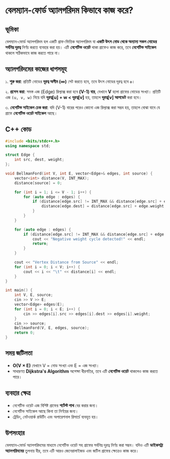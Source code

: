 # বেলম্যান-ফোর্ড অ্যালগরিদম কিভাবে কাজ করে?

## ভূমিকা
বেলম্যান-ফোর্ড অ্যালগরিদম হল একটি গ্রাফ-ভিত্তিক অ্যালগরিদম যা **একটি উৎস নোড থেকে অন্যান্য সকল নোডের সর্বনিম্ন দূরত্ব** নির্ণয় করতে ব্যবহার করা হয়। এটি **নেগেটিভ ওয়েট** থাকা গ্রাফেও কাজ করে, তবে **নেগেটিভ সাইকেল** থাকলে সঠিকভাবে কাজ করতে পারে না। 

## অ্যালগরিদমের কাজের ধাপসমূহ

১. **শুরু করা**: প্রতিটি নোডের **দূরত্ব অসীম (∞)** সেট করতে হবে, তবে উৎস নোডের দূরত্ব হবে **০**।

২. **প্রসেস করা**: সমস্ত এজ (Edge) রিল্যাক্স করা হবে **(V-1) বার**, যেখানে **V** হলো গ্রাফের নোডের সংখ্যা। প্রতিটি এজ `(u, v, w)` নিয়ে যদি **দূরত্ব[u] + w < দূরত্ব[v]** হয়, তাহলে **দূরত্ব[v] আপডেট** করা হবে।

৩. **নেগেটিভ সাইকেল চেক করা**: যদি (V-1) বারের পরেও কোনো এজ রিল্যাক্স করা সম্ভব হয়, তাহলে বোঝা যাবে যে গ্রাফে **নেগেটিভ ওয়েট সাইকেল** আছে। 

## C++ কোড
```cpp
#include <bits/stdc++.h>
using namespace std;

struct Edge {
    int src, dest, weight;
};

void BellmanFord(int V, int E, vector<Edge>& edges, int source) {
    vector<int> distance(V, INT_MAX);
    distance[source] = 0;

    for (int i = 1; i <= V - 1; i++) {
        for (auto edge : edges) {
            if (distance[edge.src] != INT_MAX && distance[edge.src] + edge.weight < distance[edge.dest]) {
                distance[edge.dest] = distance[edge.src] + edge.weight;
            }
        }
    }

    for (auto edge : edges) {
        if (distance[edge.src] != INT_MAX && distance[edge.src] + edge.weight < distance[edge.dest]) {
            cout << "Negative weight cycle detected!" << endl;
            return;
        }
    }

    cout << "Vertex Distance from Source" << endl;
    for (int i = 0; i < V; i++) {
        cout << i << "\t" << distance[i] << endl;
    }
}

int main() {
    int V, E, source;
    cin >> V >> E;
    vector<Edge> edges(E);
    for (int i = 0; i < E; i++) {
        cin >> edges[i].src >> edges[i].dest >> edges[i].weight;
    }
    cin >> source;
    BellmanFord(V, E, edges, source);
    return 0;
}
```

## সময় জটিলতা
- **O(V × E)** যেখানে V = নোড সংখ্যা এবং E = এজ সংখ্যা।
- সাধারণত **Dijkstra's Algorithm** অপেক্ষা ধীরগতির, তবে এটি **নেগেটিভ ওয়েট** থাকলেও কাজ করতে পারে।

## ব্যবহার ক্ষেত্র
- নেগেটিভ ওয়েট এজ বিশিষ্ট গ্রাফের **শর্টেস্ট পাথ** বের করার জন্য।
- নেগেটিভ সাইকেল আছে কিনা তা নির্ণয়ের জন্য।
- ট্রেডিং, নেটওয়ার্ক রাউটিং এবং অপারেশনাল রিসার্চে ব্যবহৃত হয়।

## উপসংহার
বেলম্যান-ফোর্ড অ্যালগরিদমের মাধ্যমে নেগেটিভ ওয়েট সহ গ্রাফের সর্বনিম্ন দূরত্ব নির্ণয় করা সম্ভব। যদিও এটি **ডাইকসট্রা অ্যালগরিদমের** তুলনায় ধীর, তবে এটি আরও জেনেরালাইজড এবং জটিল গ্রাফের ক্ষেত্রেও কাজ করে।